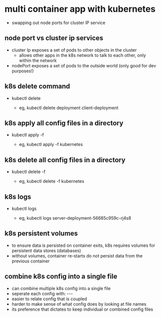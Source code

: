 # multi container app with kubernetes
- swapping out node ports for cluster IP service

## node port vs cluster ip services
- cluster Ip exposes a set of pods to other objects in the cluster
  - allows other apps in the k8s network to talk to each other, only within the network
- nodePort exposes a set of pods to the outside world (only good for dev purposes!)

## k8s delete command
- kubectl delete <type of object> <name of object>
  - eg, kubectl delete deployment client-deployment

## k8s apply all config files in a directory
- kubectl apply -f <directory path>
  - eg, kubectl apply -f kubernetes

## k8s delete all config files in a directory
- kubectl delete -f <directory path>
  - eg, kubectl delete -f kubernetes

## k8s logs
- kubectl logs <name of pod>
  - eg, kubectl logs server-deployment-56685c959c-rj4s8

## k8s persistent volumes
- to ensure data is persisted on container exits, k8s requires volumes for persistent data stores (databases)
- without volumes, container re-starts do not persist data from the previous container 

## combine k8s config into a single file
- can combine multiple k8s config into a single file
- seperate each config with: ---
- easier to relate config that is coupled
- harder to make sense of what config does by looking at file names
- its preference that dictates to keep individual or combined config files